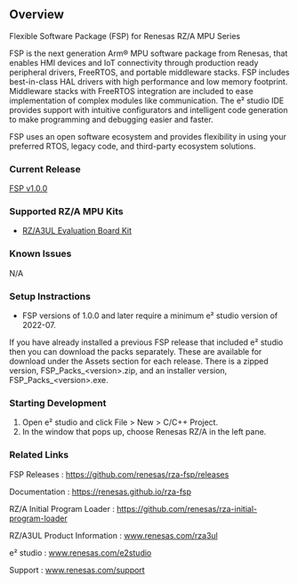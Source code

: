 ## Overview

Flexible Software Package (FSP) for Renesas RZ/A MPU Series

FSP is the next generation Arm® MPU software package from Renesas, that enables HMI devices and IoT connectivity through production ready peripheral drivers, FreeRTOS, and portable middleware stacks.
FSP includes best-in-class HAL drivers with high performance and low memory footprint. Middleware stacks with FreeRTOS integration are included to ease implementation of complex modules like communication.
The e² studio IDE provides support with intuitive configurators and intelligent code generation to make programming and debugging easier and faster.

FSP uses an open software ecosystem and provides flexibility in using your preferred RTOS, legacy code, and third-party ecosystem solutions.

### Current Release

[FSP v1.0.0](https://github.com/renesas/rza-fsp/releases/tag/v1.0.0)

### Supported RZ/A MPU Kits

- [RZ/A3UL Evaluation Board Kit](https://www.renesas.com/products/microcontrollers-microprocessors/rz-mpus/rza3ul-evaluation-board-kit-rza3ul-evaluation-board-kit)

### Known Issues

N/A

### Setup Instractions
<!--##### For existing users that are using RZ/A FSP with e² studio-->

- FSP versions of 1.0.0 and later require a minimum e² studio version of 2022-07.

If you have already installed a previous FSP release that included e² studio then you can download the packs separately. These are available for download under the Assets section for each release. There is a zipped version, FSP_Packs_\<version\>.zip, and an installer version, FSP_Packs_\<version\>.exe.

<!--
##### For new users that are using
1. Download the FSP with e² studio Installer from the Assets section of the [current release](https://github.com/renesas/rza-fsp/releases/tag/v1.0.0).
2. Run the installer. This will install the e² studio tool, FSP packs, GCC toolchain and other tools required to use this software. No additional installations are required.
-->

### Starting Development ###

1. Open e² studio and click File > New > C/C++ Project.
2. In the window that pops up, choose Renesas RZ/A in the left pane.

### Related Links

FSP Releases :  https://github.com/renesas/rza-fsp/releases

Documentation : https://renesas.github.io/rza-fsp

RZ/A Initial Program Loader : https://github.com/renesas/rza-initial-program-loader

RZ/A3UL Product Information : www.renesas.com/rza3ul

e² studio : www.renesas.com/e2studio

Support : www.renesas.com/support